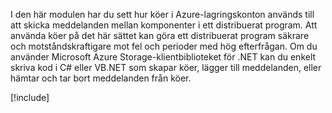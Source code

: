 I den här modulen har du sett hur köer i Azure-lagringskonton används till att skicka meddelanden mellan komponenter i ett distribuerat program. Att använda köer på det här sättet kan göra ett distribuerat program säkrare och motståndskraftigare mot fel och perioder med hög efterfrågan. Om du använder Microsoft Azure Storage-klientbiblioteket för .NET kan du enkelt skriva kod i C# eller VB.NET som skapar köer, lägger till meddelanden, eller hämtar och tar bort meddelanden från köer.

<!-- Cleanup sandbox -->
[!include[](../../../includes/azure-sandbox-cleanup.md)]